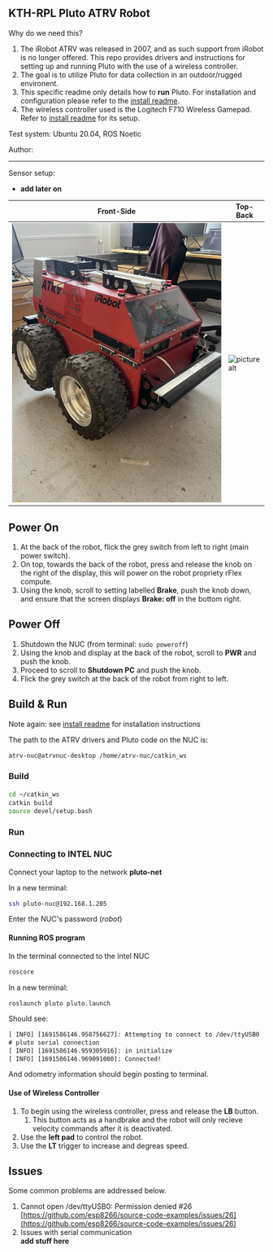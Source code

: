 ## KTH-RPL Pluto ATRV Robot

Why do we need this?

1. The iRobot ATRV was released in 2007, and as such support from iRobot is no longer offered. This repo provides drivers and instructions for setting up and running Pluto with the use of a wireless controller.
2. The goal is to utilize Pluto for data collection in an outdoor/rugged environent.
3. This specific readme only details how to **run** Pluto. For installation and configuration please refer to the [install readme](https://github.com/migsdigs/iRobotATRV/blob/main/assets/install/readme.md).
4. The wireless controller used is the Logitech F710 Wireless Gamepad. Refer to [install readme](https://github.com/migsdigs/iRobotATRV/blob/main/assets/install/readme.md) for its setup.

Test system: Ubuntu 20.04, ROS Noetic

Author:

---

Sensor setup:
* **add later on**

Front-Side    | Top-Back
------------- | -------------
![picture alt](https://github.com/migsdigs/iRobotATRV/blob/main/assets/img/front.jpg "Front")  | ![picture alt](https://github.com/migsdigs/iRobotATRV/tree/main/assets/img/back.jpg "Back")


## Power On
1. At the back of the robot, flick the grey switch from left to right (main power switch).
2. On top, towards the back of the robot, press and release the knob on the right of the display, this will power on the robot propriety rFlex compute.
3. Using the knob, scroll to setting labelled **Brake**, push the knob down, and ensure that the screen displays **Brake: off** in the bottom right.


## Power Off
1. Shutdown the NUC (from terminal: `sudo poweroff`)
2. Using the knob and display at the back of the robot, scroll to **PWR** and push the knob.
3. Proceed to scroll to **Shutdown PC** and push the knob.
4. Flick the grey switch at the back of the robot from right to left.

## Build & Run

Note again: see [install readme](https://github.com/migsdigs/iRobotATRV/blob/main/assets/install/readme.md) for installation instructions

The path to the ATRV drivers and Pluto code on the NUC is:

```bash
atrv-nuc@atrvnuc-desktop /home/atrv-nuc/catkin_ws
```

### Build
```bash
cd ~/catkin_ws
catkin build
source devel/setup.bash
```

### Run
### Connecting to INTEL NUC
Connect your laptop to the network **pluto-net** 

In a new terminal:
```bash
ssh pluto-nuc@192.168.1.205
```
Enter the NUC's password (*robot*)

#### Running ROS program
In the terminal connected to the Intel NUC
```bash
roscore
```

In a new terminal:
```bash
roslaunch pluto pluto.launch
```

Should see:
```
[ INFO] [1691586146.958756627]: Attempting to connect to /dev/ttyUSB0 # pluto serial connection
[ INFO] [1691586146.959305916]: in initialize
[ INFO] [1691586146.969091000]: Connected!
```
And odometry information should begin posting to terminal.

#### Use of Wireless Controller
1. To begin using the wireless controller, press and release the **LB** button.
    1. This button acts as a handbrake and the robot will only recieve velocity commands after it is deactivated.
2. Use the **left pad** to control the robot.
3. Use the **LT** trigger to increase and degreas speed.


## Issues

Some common problems are addressed below.

1. Cannot open /dev/ttyUSB0: Permission denied #26 <br> [https://github.com/esp8266/source-code-examples/issues/26](https://github.com/esp8266/source-code-examples/issues/26)
2. Issues with serial communication <br> 
**add stuff here**



